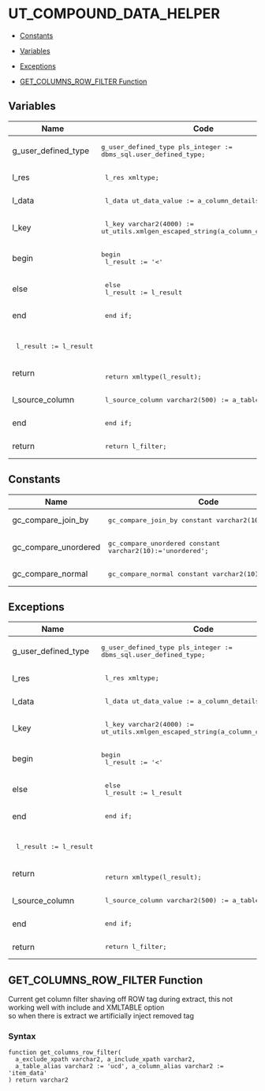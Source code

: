 # UT_COMPOUND_DATA_HELPER



- [Constants](#constants)

- [Variables](#variables)

- [Exceptions](#exceptions)

- [GET_COLUMNS_ROW_FILTER Function](#get_columns_row_filter)



## Variables<a name="variables"></a>

Name | Code | Description
--- | --- | ---
g_user_defined_type | <pre>g_user_defined_type pls_integer := dbms_sql.user_defined_type;</pre> | 
l_res | <pre>  l_res xmltype;</pre> | 
l_data | <pre>  l_data ut_data_value := a_column_details.value;</pre> | 
l_key | <pre>  l_key varchar2(4000) := ut_utils.xmlgen_escaped_string(a_column_details.KEY);</pre> | 
begin | <pre>begin<br />  l_result := '<'||l_key||' xml_valid_name="'||l_key||'">';</pre> | 
else | <pre>  else<br />    l_result := l_result || ut_utils.xmlgen_escaped_string((treat(l_data as ut_data_value_varchar2).data_value));</pre> | 
end | <pre>  end if;</pre> | 
 | <pre>  <br />  l_result := l_result ||'</'||l_key||'>';</pre> | 
return | <pre>  <br />  return xmltype(l_result);</pre> | 
l_source_column | <pre>  l_source_column varchar2(500) := a_table_alias||'.'||a_column_alias;</pre> | 
end | <pre>  end if;</pre> | 
return | <pre>  return l_filter;</pre> | 

## Constants<a name="constants"></a>

Name | Code | Description
--- | --- | ---
gc_compare_join_by | <pre>gc_compare_join_by   constant varchar2(10):='join_by';</pre> | 
gc_compare_unordered | <pre>gc_compare_unordered constant varchar2(10):='unordered';</pre> | 
gc_compare_normal | <pre>gc_compare_normal    constant varchar2(10):='normal';</pre> | 

## Exceptions<a name="exceptions"></a>

Name | Code | Description
--- | --- | ---
g_user_defined_type | <pre>g_user_defined_type pls_integer := dbms_sql.user_defined_type;</pre> | 
l_res | <pre>  l_res xmltype;</pre> | 
l_data | <pre>  l_data ut_data_value := a_column_details.value;</pre> | 
l_key | <pre>  l_key varchar2(4000) := ut_utils.xmlgen_escaped_string(a_column_details.KEY);</pre> | 
begin | <pre>begin<br />  l_result := '<'||l_key||' xml_valid_name="'||l_key||'">';</pre> | 
else | <pre>  else<br />    l_result := l_result || ut_utils.xmlgen_escaped_string((treat(l_data as ut_data_value_varchar2).data_value));</pre> | 
end | <pre>  end if;</pre> | 
 | <pre>  <br />  l_result := l_result ||'</'||l_key||'>';</pre> | 
return | <pre>  <br />  return xmltype(l_result);</pre> | 
l_source_column | <pre>  l_source_column varchar2(500) := a_table_alias||'.'||a_column_alias;</pre> | 
end | <pre>  end if;</pre> | 
return | <pre>  return l_filter;</pre> | 




 
## GET_COLUMNS_ROW_FILTER Function<a name="get_columns_row_filter"></a>


<p>
<p>Current get column filter shaving off ROW tag during extract, this not working well with include and XMLTABLE option<br />so when there is extract we artificially inject removed tag</p>
</p>

### Syntax
```plsql
function get_columns_row_filter(
  a_exclude_xpath varchar2, a_include_xpath varchar2,
  a_table_alias varchar2 := 'ucd', a_column_alias varchar2 := 'item_data'
) return varchar2
```

 





 
